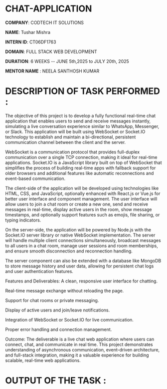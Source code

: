 # CHAT-APPLICATION

**COMPANY**: CODTECH IT SOLUTIONS

**NAME**: Tushar Mishra

**INTERN ID**: CT06DF1763

**DOMAIN**: FULL STACK WEB DEVELOPMENT

**DURATION**: 6 WEEKS -- JUNE 5th,2025 to JULY 20th, 2025

**MENTOR NAME** : NEELA SANTHOSH KUMAR

# DESCRIPTION OF TASK PERFORMED :
The objective of this project is to develop a fully functional real-time chat application that enables users to send and receive messages instantly, simulating a live conversation experience similar to WhatsApp, Messenger, or Slack. This application will be built using WebSocket or Socket.IO technology to establish and maintain a bi-directional, persistent communication channel between the client and the server.

WebSocket is a communication protocol that provides full-duplex communication over a single TCP connection, making it ideal for real-time applications. Socket.IO is a JavaScript library built on top of WebSocket that simplifies the process of building real-time apps with fallback support for older browsers and additional features like automatic reconnections and event-based communication.

The client-side of the application will be developed using technologies like HTML, CSS, and JavaScript, optionally enhanced with React.js or Vue.js for better user interface and component management. The user interface will allow users to join a chat room or create a new one, send and receive messages in real-time, display active users in the room, show message timestamps, and optionally support features such as emojis, file sharing, or typing indicators.

On the server-side, the application will be powered by Node.js with the Socket.IO server library or native WebSocket implementation. The server will handle multiple client connections simultaneously, broadcast messages to all users in a chat room, manage user sessions and room memberships, and ensure smooth disconnection and reconnection handling.

The server component can also be extended with a database like MongoDB to store message history and user data, allowing for persistent chat logs and user authentication features.

Features and Deliverables:
A clean, responsive user interface for chatting.

Real-time message exchange without reloading the page.

Support for chat rooms or private messaging.

Display of active users and join/leave notifications.

Integration of WebSocket or Socket.IO for live communication.

Proper error handling and connection management.

Outcome:
The deliverable is a live chat web application where users can connect, chat, and communicate in real time. This project demonstrates understanding of asynchronous communication, event-driven architecture, and full-stack integration, making it a valuable experience for building scalable, real-time web applications.

# OUTPUT OF THE TASK :

